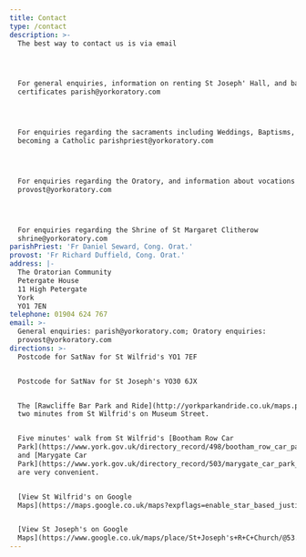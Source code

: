 ```yaml
---
title: Contact
type: /contact
description: >-
  The best way to contact us is via email




  For general enquiries, information on renting St Joseph' Hall, and baptism
  certificates parish@yorkoratory.com




  For enquiries regarding the sacraments including Weddings, Baptisms, Funerals,
  becoming a Catholic parishpriest@yorkoratory.com




  For enquiries regarding the Oratory, and information about vocations
  provost@yorkoratory.com




  For enquiries regarding the Shrine of St Margaret Clitherow
  shrine@yorkoratory.com
parishPriest: 'Fr Daniel Seward, Cong. Orat.'
provost: 'Fr Richard Duffield, Cong. Orat.'
address: |-
  The Oratorian Community
  Petergate House
  11 High Petergate
  York
  YO1 7EN
telephone: 01904 624 767
email: >-
  General enquiries: parish@yorkoratory.com; Oratory enquiries:
  provost@yorkoratory.com
directions: >-
  Postcode for SatNav for St Wilfrid's YO1 7EF


  Postcode for SatNav for St Joseph's YO30 6JX


  The [Rawcliffe Bar Park and Ride](http://yorkparkandride.co.uk/maps.php) stops
  two minutes from St Wilfrid's on Museum Street.


  Five minutes' walk from St Wilfrid's [Bootham Row Car
  Park](https://www.york.gov.uk/directory_record/498/bootham_row_car_park_-_yo30_7bp)
  and [Marygate Car
  Park](https://www.york.gov.uk/directory_record/503/marygate_car_park_-_yo30_7dt)
  are very convenient.


  [View St Wilfrid's on Google
  Maps](https://maps.google.co.uk/maps?expflags=enable_star_based_justifications:true&ie=UTF8&cid=1491886688963375025&q=Saint+Wilfrid%27s+Catholic+Church&iwloc=A&gl=GB&hl=en)


  [View St Joseph's on Google
  Maps](https://www.google.co.uk/maps/place/St+Joseph's+R+C+Church/@53.97682,-1.0928873,17z/data=!3m1!4b1!4m5!3m4!1s0x487931769eff9de7:0x589f0ca4b58960d2!8m2!3d53.97682!4d-1.0906986)
---
```


